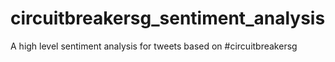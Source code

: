 # circuitbreakersg_sentiment_analysis
A high level sentiment analysis for tweets based on #circuitbreakersg 
